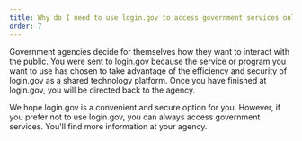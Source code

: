 ```yaml
---
title: Why do I need to use login.gov to access government services online?
order: 7
---
```


Government agencies decide for themselves how they want to interact with the public. You were sent to login.gov because the service or program you want to use has chosen to take advantage of the efficiency and security of login.gov as a shared technology platform. Once you have finished at login.gov, you will be directed back to the agency.

We hope login.gov is a convenient and secure option for you. However, if you prefer not to use login.gov, you can always access government services. You'll find more information at your agency.
